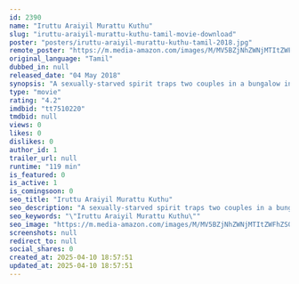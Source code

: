 ```yaml
---
id: 2390
name: "Iruttu Araiyil Murattu Kuthu"
slug: "iruttu-araiyil-murattu-kuthu-tamil-movie-download"
poster: "posters/iruttu-araiyil-murattu-kuthu-tamil-2018.jpg"
remote_poster: "https://m.media-amazon.com/images/M/MV5BZjNhZWNjMTItZWFhZS00ZmY4LTlkMzktNTUwNjlhMDcwOTA4XkEyXkFqcGdeQXVyMTEzNzg0Mjkx._V1_SX300.jpg"
original_language: "Tamil"
dubbed_in: null
released_date: "04 May 2018"
synopsis: "A sexually-starved spirit traps two couples in a bungalow in Bangkok where they have planned to stay for a week. The spirit wants one of the two men to have sex with her. Can they manage to escape?"
type: "movie"
rating: "4.2"
imdbid: "tt7510220"
tmdbid: null
views: 0
likes: 0
dislikes: 0
author_id: 1
trailer_url: null
runtime: "119 min"
is_featured: 0
is_active: 1
is_comingsoon: 0
seo_title: "Iruttu Araiyil Murattu Kuthu"
seo_description: "A sexually-starved spirit traps two couples in a bungalow in Bangkok where they have planned to stay for a week. The spirit wants one of the two men to have sex with her. Can they manage to escape?"
seo_keywords: "\"Iruttu Araiyil Murattu Kuthu\""
seo_image: "https://m.media-amazon.com/images/M/MV5BZjNhZWNjMTItZWFhZS00ZmY4LTlkMzktNTUwNjlhMDcwOTA4XkEyXkFqcGdeQXVyMTEzNzg0Mjkx._V1_SX300.jpg"
screenshots: null
redirect_to: null
social_shares: 0
created_at: 2025-04-10 18:57:51
updated_at: 2025-04-10 18:57:51
---
```


